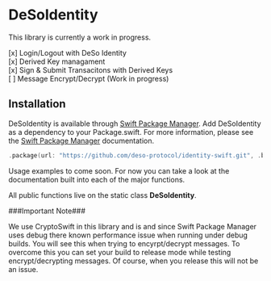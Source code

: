 # DeSoIdentity

This library is currently a work in progress.

[x] Login/Logout with DeSo Identity  
[x] Derived Key managament  
[x] Sign & Submit Transacitons with Derived Keys  
[ ] Message Encrypt/Decrypt (Work in progress)  

## Installation

DeSoIdentity is available through [Swift Package Manager](https://www.swift.org/package-manager/). Add DeSoIdentity as a dependency to your Package.swift. For more information, please see the [Swift Package Manager](https://www.swift.org/package-manager/) documentation.

```swift
.package(url: "https://github.com/deso-protocol/identity-swift.git", .branch("rework"))
```

Usage examples to come soon. For now you can take a look at the documentation built into each of the major functions.

All public functions live on the static class **DeSoIdentity**.

###Important Note###

We use CryptoSwift in this library and is and since Swift Package Manager uses debug there known performance issue when running under debug builds. You will see this when trying to encyrpt/decrypt messages. To overcome this you can set your build to release mode while testing encrypt/decrypting messages. Of course, when you release this will not be an issue.
